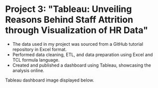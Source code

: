 # Project 3: "Tableau: Unveiling Reasons Behind Staff Attrition through Visualization of HR Data"
* The data used in my project was sourced from a GitHub tutorial repository in Excel format.
* Performed data cleaning, ETL, and data preparation using Excel and TCL formula language.
* Created and published a dashboard using Tableau, showcasing the analysis online.

Tableau dashboard image displayed below.

